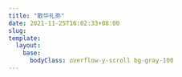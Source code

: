```yaml
---
title: "散华礼弥"
date: 2021-11-25T16:02:33+08:00
slug: 
template:
  layout:
    base:
      bodyClass: overflow-y-scroll bg-gray-100
---
```

